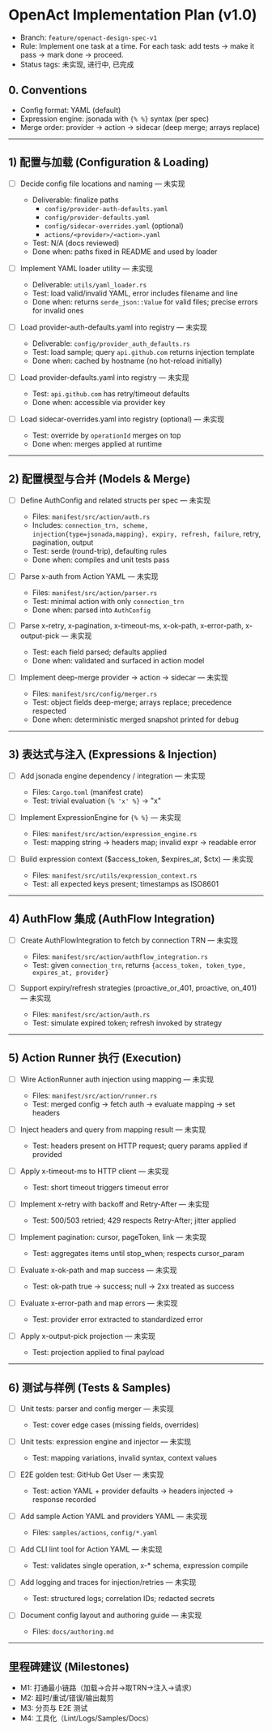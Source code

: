 # OpenAct Implementation Plan (v1.0)

- Branch: `feature/openact-design-spec-v1`
- Rule: Implement one task at a time. For each task: add tests → make it pass → mark done → proceed.
- Status tags: 未实现, 进行中, 已完成

## 0. Conventions
- Config format: YAML (default)
- Expression engine: jsonada with `{% %}` syntax (per spec)
- Merge order: provider → action → sidecar (deep merge; arrays replace)

---

## 1) 配置与加载 (Configuration & Loading)

- [ ] Decide config file locations and naming — 未实现
  - Deliverable: finalize paths
    - `config/provider-auth-defaults.yaml`
    - `config/provider-defaults.yaml`
    - `config/sidecar-overrides.yaml` (optional)
    - `actions/<provider>/<action>.yaml`
  - Test: N/A (docs reviewed)
  - Done when: paths fixed in README and used by loader

- [ ] Implement YAML loader utility — 未实现
  - Deliverable: `utils/yaml_loader.rs`
  - Test: load valid/invalid YAML, error includes filename and line
  - Done when: returns `serde_json::Value` for valid files; precise errors for invalid ones

- [ ] Load provider-auth-defaults.yaml into registry — 未实现
  - Deliverable: `config/provider_auth_defaults.rs`
  - Test: load sample; query `api.github.com` returns injection template
  - Done when: cached by hostname (no hot-reload initially)

- [ ] Load provider-defaults.yaml into registry — 未实现
  - Test: `api.github.com` has retry/timeout defaults
  - Done when: accessible via provider key

- [ ] Load sidecar-overrides.yaml into registry (optional) — 未实现
  - Test: override by `operationId` merges on top
  - Done when: merges applied at runtime

---

## 2) 配置模型与合并 (Models & Merge)

- [ ] Define AuthConfig and related structs per spec — 未实现
  - Files: `manifest/src/action/auth.rs`
  - Includes: `connection_trn, scheme, injection{type=jsonada,mapping}, expiry, refresh, failure`, retry, pagination, output
  - Test: serde (round-trip), defaulting rules
  - Done when: compiles and unit tests pass

- [ ] Parse x-auth from Action YAML — 未实现
  - Files: `manifest/src/action/parser.rs`
  - Test: minimal action with only `connection_trn`
  - Done when: parsed into `AuthConfig`

- [ ] Parse x-retry, x-pagination, x-timeout-ms, x-ok-path, x-error-path, x-output-pick — 未实现
  - Test: each field parsed; defaults applied
  - Done when: validated and surfaced in action model

- [ ] Implement deep-merge provider → action → sidecar — 未实现
  - Files: `manifest/src/config/merger.rs`
  - Test: object fields deep-merge; arrays replace; precedence respected
  - Done when: deterministic merged snapshot printed for debug

---

## 3) 表达式与注入 (Expressions & Injection)

- [ ] Add jsonada engine dependency / integration — 未实现
  - Files: `Cargo.toml` (manifest crate)
  - Test: trivial evaluation `{% 'x' %}` → "x"

- [ ] Implement ExpressionEngine for `{% %}` — 未实现
  - Files: `manifest/src/action/expression_engine.rs`
  - Test: mapping string → headers map; invalid expr → readable error

- [ ] Build expression context ($access_token, $expires_at, $ctx) — 未实现
  - Files: `manifest/src/utils/expression_context.rs`
  - Test: all expected keys present; timestamps as ISO8601

---

## 4) AuthFlow 集成 (AuthFlow Integration)

- [ ] Create AuthFlowIntegration to fetch by connection TRN — 未实现
  - Files: `manifest/src/action/authflow_integration.rs`
  - Test: given `connection_trn`, returns `{access_token, token_type, expires_at, provider}`

- [ ] Support expiry/refresh strategies (proactive_or_401, proactive, on_401) — 未实现
  - Files: `manifest/src/action/auth.rs`
  - Test: simulate expired token; refresh invoked by strategy

---

## 5) Action Runner 执行 (Execution)

- [ ] Wire ActionRunner auth injection using mapping — 未实现
  - Files: `manifest/src/action/runner.rs`
  - Test: merged config → fetch auth → evaluate mapping → set headers

- [ ] Inject headers and query from mapping result — 未实现
  - Test: headers present on HTTP request; query params applied if provided

- [ ] Apply x-timeout-ms to HTTP client — 未实现
  - Test: short timeout triggers timeout error

- [ ] Implement x-retry with backoff and Retry-After — 未实现
  - Test: 500/503 retried; 429 respects Retry-After; jitter applied

- [ ] Implement pagination: cursor, pageToken, link — 未实现
  - Test: aggregates items until stop_when; respects cursor_param

- [ ] Evaluate x-ok-path and map success — 未实现
  - Test: ok-path true → success; null → 2xx treated as success

- [ ] Evaluate x-error-path and map errors — 未实现
  - Test: provider error extracted to standardized error

- [ ] Apply x-output-pick projection — 未实现
  - Test: projection applied to final payload

---

## 6) 测试与样例 (Tests & Samples)

- [ ] Unit tests: parser and config merger — 未实现
  - Test: cover edge cases (missing fields, overrides)

- [ ] Unit tests: expression engine and injector — 未实现
  - Test: mapping variations, invalid syntax, context values

- [ ] E2E golden test: GitHub Get User — 未实现
  - Test: action YAML + provider defaults → headers injected → response recorded

- [ ] Add sample Action YAML and providers YAML — 未实现
  - Files: `samples/actions`, `config/*.yaml`

- [ ] Add CLI lint tool for Action YAML — 未实现
  - Test: validates single operation, x-* schema, expression compile

- [ ] Add logging and traces for injection/retries — 未实现
  - Test: structured logs; correlation IDs; redacted secrets

- [ ] Document config layout and authoring guide — 未实现
  - Files: `docs/authoring.md`

---

## 里程碑建议 (Milestones)
- M1: 打通最小链路（加载→合并→取TRN→注入→请求）
- M2: 超时/重试/错误/输出裁剪
- M3: 分页与 E2E 测试
- M4: 工具化（Lint/Logs/Samples/Docs）
